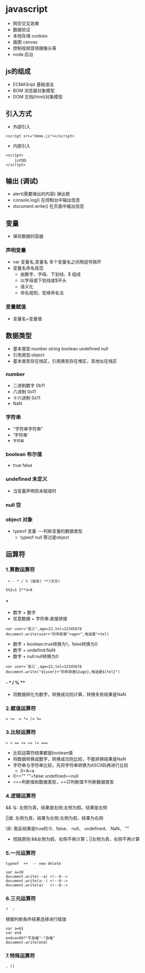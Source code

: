 # javascript
* 网页交互效果
* 数据验证
* 本地存储 cookies
* 画图 canvas
* 控制视频音频摄像头等
* node:后台

## js的组成
* ECMASript 基础语法
* BOM 浏览器对象模型
* DOM 文档(html)对象模型

## 引入方式
* 外部引入
```
<script src="demo.js"></script>
```
* 内部引入
```
<script>
    js代码
</script>
```
## 输出 (调试)
* alert(需要弹出的内容)  弹出框
* console.log() 在控制台中输出信息
* document.write()  在页面中输出信息

## 变量
* 保存数据的容器

### 声明变量
* var 变量名,变量名 多个变量名之间用逗号隔开
* 变量名命名规范
    * 由数字、字母、下划线、$ 组成
    * 以字母或下划线或$开头
    * 语义化
    * 命名规则，驼峰命名法

### 变量赋值
* 变量名=变量值

## 数据类型
* 基本类型:number string boolean undefined null
* 引用类型:object
* 基本类型存在栈区，引用类型存在堆区，其地址在栈区
### number
* 二进制数字 0b11
* 八进制 0o11
* 十六进制 0x11
* NaN

### 字符串
* "字符串字符串"
* '字符串'
* `字符串`

### boolean 布尔值
* true  false

### undefined 未定义
* 当变量声明但未赋值时

### null 空

### object 对象


* typeof 变量 ---判断变量的数据类型
    * typeof null 寄过是object


## 运算符
### 1.算数运算符
` + - * / % (取余) **(次方)`

`5%2=1 2**3=8`
#### +
* 数字 + 数字
* 任意数据 + 字符串:直接拼接
```
var user="张三",age=22,tel=12345678
document.write(user+"的年龄是"+age+",电话是"+tel)
```
* 数字 + boolean:true转换为1，false转换为0
* 数字 + undefind:NaN
* 数字 + null:null转换为0
```
var user=`张三`,age=22,tel=12345678
document.write("${user}+"的年龄是&{age},电话是${tel}")
```
#### - * / % **
* 将数据转化为数字，转换成功则计算，转换失败结果是NaN

### 2.赋值运算符
`= += -= *= /= %=`
### 3.比较运算符
`> < == >= <= != ===`
* 比较运算符结果都是boolean值
* 将数据转换成数字，转换成功则比较，不能转换结果是NaN
* 字符串与字符串比较，先将字符串转换为ASCII码再进行比较
    * 0<A<a
* 0=="" ""=false undefined==null
* ===判断值和数据类型，==只判断值不判断数据类型

### 4.逻辑运算符
&& 与: 左侧为真，结果是右侧;左侧为假，结果是左侧

||或: 左侧为真，结果为左侧;左侧为假，结果为右侧

!非: 取反结果是true的:0、false、 null、 undefined、 NaN、 ""
* 短路原则:&&左侧为假，右侧不再计算；||左侧为真，右侧不再计算

### 5.一元运算符
`typeof  ++  -- new delete`
```
var a=10
document.write(--a) <!--9-->
document.write(a--) <!--9-->
document.write(a)   <!--8-->
```
### 6.三元运算符
`?  :`

根据判断条件结果选择进行赋值
```
var a=61
var end
end=a<60?"不及格":"及格"
document.write(end)
```
### 7.特殊运算符
` , () `
